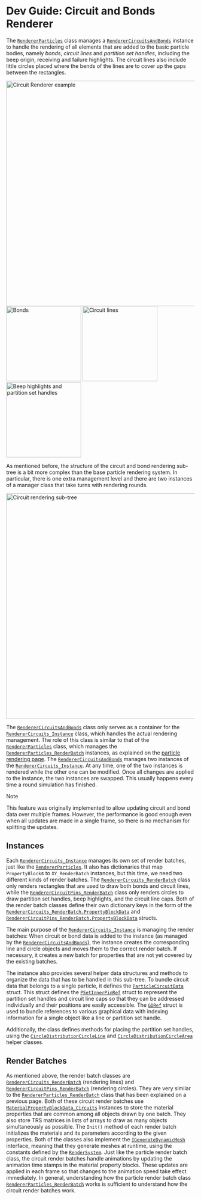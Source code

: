 # Dev Guide: Circuit and Bonds Renderer

The [`RendererParticles`][1] class manages a [`RendererCircuitsAndBonds`][2] instance to handle the rendering of all elements that are added to the basic particle bodies, namely *bonds*, *circuit lines* and *partition set handles*, including the beep origin, receiving and failure highlights.
The circuit lines also include little circles placed where the bends of the lines are to cover up the gaps between the rectangles.

<img src="~/images/circuit_renderer_all.png" alt="Circuit Renderer example" title="Circuit Renderer example" width="600"/>  
<img src="~/images/circuit_renderer_bonds.png" alt="Bonds" title="Bonds" width="200"/> <img src="~/images/circuit_renderer_lines.png" alt="Circuit lines" title="Circuit lines" width="200"/> <img src="~/images/circuit_renderer_circles.png" alt="Beep highlights and partition set handles" title="Beep highlights and partition set handles" width="200"/>

As mentioned before, the structure of the circuit and bond rendering sub-tree is a bit more complex than the base particle rendering system.
In particular, there is one extra management level and there are two instances of a manager class that take turns with rendering rounds.

<img src="~/images/circuit_render_system_overview.png" alt="Circuit rendering sub-tree" title="Circuit rendering sub-tree" width="600"/>

The [`RendererCircuitsAndBonds`][2] class only serves as a container for the [`RendererCircuits_Instance`][3] class, which handles the actual rendering management.
The role of this class is similar to that of the [`RendererParticles`][1] class, which manages the [`RendererParticles_RenderBatch`][4] instances, as explained on the [particle rendering page](particles.md).
The [`RendererCircuitsAndBonds`][2] manages two instances of the [`RendererCircuits_Instance`][3].
At any time, one of the two instances is rendered while the other one can be modified.
Once all changes are applied to the instance, the two instances are swapped.
This usually happens every time a round simulation has finished.
> [!NOTE]
> This feature was originally implemented to allow updating circuit and bond data over multiple frames.
> However, the performance is good enough even when all updates are made in a single frame, so there is no mechanism for splitting the updates.


## Instances

Each [`RendererCircuits_Instance`][3] manages its own set of render batches, just like the [`RendererParticles`][1].
It also has dictionaries that map `PropertyBlock`s to `XY_RenderBatch` instances, but this time, we need two different kinds of render batches.
The [`RendererCircuits_RenderBatch`][6] class only renders rectangles that are used to draw both bonds and circuit lines, while the [`RendererCircuitPins_RenderBatch`][8] class only renders circles to draw partition set handles, beep highlights, and the circuit line caps.
Both of the render batch classes define their own dictionary keys in the form of the [`RendererCircuits_RenderBatch.PropertyBlockData`][5] and [`RendererCircuitPins_RenderBatch.PropertyBlockData`][7] structs.

The main purpose of the [`RendererCircuits_Instance`][3] is managing the render batches:
When circuit or bond data is added to the instance (as managed by the [`RendererCircuitsAndBonds`][2]), the instance creates the corresponding line and circle objects and moves them to the correct render batch.
If necessary, it creates a new batch for properties that are not yet covered by the existing batches.

The instance also provides several helper data structures and methods to organize the data that has to be handled in this sub-tree.
To bundle circuit data that belongs to a single particle, it defines the [`ParticleCircuitData`][9] struct.
This struct defines the [`PSetInnerPinRef`][10] struct to represent the partition set handles and circuit line caps so that they can be addressed individually and their positions are easily accessible.
The [`GDRef`][11] struct is used to bundle references to various graphical data with indexing information for a single object like a line or partition set handle.

Additionally, the class defines methods for placing the partition set handles, using the [`CircleDistributionCircleLine`][12] and [`CircleDistributionCircleArea`][13] helper classes.


## Render Batches

As mentioned above, the render batch classes are [`RendererCircuits_RenderBatch`][6] (rendering lines) and [`RendererCircuitPins_RenderBatch`][7] (rendering circles).
They are very similar to the [`RendererParticles_RenderBatch`][4] class that has been explained on a previous page.
Both of these circuit render batches use [`MaterialPropertyBlockData_Circuits`][14] instances to store the material properties that are common among all objects drawn by one batch.
They also store TRS matrices in lists of arrays to draw as many objects simultaneously as possible.
The `Init()` method of each render batch initializes the materials and its parameters according to the given properties.
Both of the classes also implement the [`IGenerateDynamicMesh`][14] interface, meaning that they generate meshes at runtime, using the constants defined by the [`RenderSystem`][15].
Just like the particle render batch class, the circuit render batches handle animations by updating the animation time stamps in the material property blocks.
These updates are applied in each frame so that changes to the animation speed take effect immediately.
In general, understanding how the particle render batch class [`RendererParticles_RenderBatch`][4] works is sufficient to understand how the circuit render batches work.



[1]: xref:AS2.Visuals.RendererParticles
[2]: xref:AS2.Visuals.RendererCircuitsAndBonds
[3]: xref:AS2.Visuals.RendererCircuits_Instance
[4]: xref:AS2.Visuals.RendererParticles_RenderBatch
[5]: xref:AS2.Visuals.RendererCircuits_RenderBatch.PropertyBlockData
[6]: xref:AS2.Visuals.RendererCircuits_RenderBatch
[7]: xref:AS2.Visuals.RendererCircuitPins_RenderBatch.PropertyBlockData
[8]: xref:AS2.Visuals.RendererCircuitPins_RenderBatch
[9]: xref:AS2.Visuals.RendererCircuits_Instance.ParticleCircuitData
[10]: xref:AS2.Visuals.RendererCircuits_Instance.ParticleCircuitData.PSetInnerPinRef
[11]: xref:AS2.Visuals.RendererCircuits_Instance.GDRef
[12]: xref:AS2.Visuals.CircleDistributionCircleLine
[13]: xref:AS2.Visuals.CircleDistributionCircleArea
[14]: xref:AS2.Visuals.IGenerateDynamicMesh
[15]: xref:AS2.Visuals.RenderSystem
